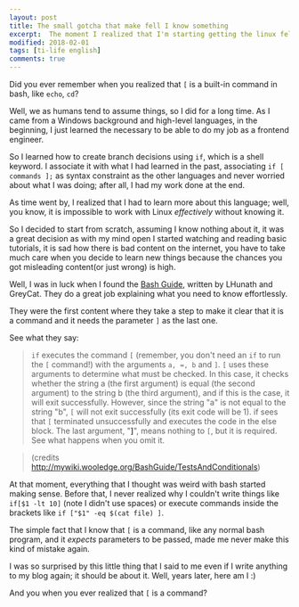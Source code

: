 ```yaml
---
layout: post
title: The small gotcha that make fell I know something 
excerpt:  The moment I realized that I'm starting getting the linux felling
modified: 2018-02-01
tags: [ti-life english]
comments: true
---
```


Did you ever remember when you realized that `[` is a built-in command in bash, like `echo`, `cd`?

Well, we as humans tend to assume things, so I did for a long time. As I came from a Windows background and high-level languages, in the beginning, I just learned the necessary to be able to do my job as a frontend engineer.

So I learned how to create branch decisions using `if`, which is a shell keyword. I associate it with what I had learned in the past, associating `if [ commands ];` as syntax constraint as the other languages and never worried about what I was doing; after all, I had my work done at the end.

As time went by, I realized that I had to learn more about this language; well, you know, it is impossible to work with Linux *effectively* without knowing it. 

So I decided to start from scratch, assuming I know nothing about it, it was a great decision as with my mind open I started watching and reading basic tutorials, it is sad how there is bad content on the internet, you have to take much care when you decide to learn new things because the chances you got misleading content(or just wrong) is high.

Well, I was in luck when I found the [Bash Guide](http://mywiki.wooledge.org/BashGuide), written by LHunath and GreyCat. They do a great job explaining what you need to know effortlessly. 

They were the first content where they take a step to make it clear that it is a command and it needs the parameter `]` as the last one.

See what they say:

> `if` executes the command `[` (remember, you don't need an `if` to run the `[` command!) with the arguments `a, =, b` and `]`. `[` uses these arguments to determine what must be checked. In this case, it checks whether the string a (the first argument) is equal (the second argument) to the string b (the third argument), and if this is the case, it will exit successfully. However, since the string "a" is not equal to the string "b", `[` will not exit successfully (its exit code will be 1). if sees that `[` terminated unsuccessfully and executes the code in the else block.
> The last argument, "**]**", means nothing to `[`, but it is required. See what happens when you omit it.

> (credits http://mywiki.wooledge.org/BashGuide/TestsAndConditionals)

At that moment, everything that I thought was weird with bash started making sense. Before that, I never realized why I couldn't write things like `if[$1 -lt 10]` (note I didn't use spaces) or execute commands inside the brackets like `if ["$1" -eq $(cat file) ]`.

The simple fact that I know that `[` is a command, like any normal bash program, and it *expects* parameters to be passed, made me never make this kind of mistake again. 

I was so surprised by this little thing that I said to me even if I write anything to my blog again; it should be about it. Well, years later, here am I :)

And you when you ever realized that `[` is a command?
